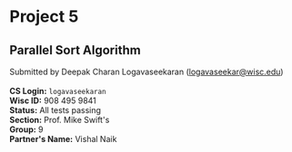 # **Project 5**

## **Parallel Sort Algorithm**

Submitted by Deepak Charan Logavaseekaran (logavaseekar@wisc.edu)
<br> <br>
**CS Login:** ```logavaseekaran```
<br>
**Wisc ID:** 908 495 9841
<br>
**Status:** All tests passing 
<br>
**Section:** Prof. Mike Swift's
<br>
**Group:** 9
<br>
**Partner's Name:** Vishal Naik
<br>
